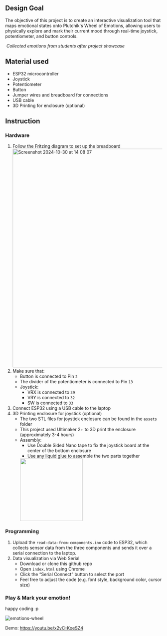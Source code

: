 ## Design Goal

The objective of this project is to create an interactive visualization tool that maps emotional states onto Plutchik's Wheel of Emotions, allowing users to physically explore and mark their current mood through real-time joystick, potentiometer, and button controls. 

<p>
    <img src="https://github.com/user-attachments/assets/efc85615-8da4-4641-ba01-e53c47323840" alt>
    <em>Collected emotions from students after project showcase</em>
</p>


## Material used

- ESP32 microcontroller
- Joystick
- Potentiometer
- Button
- Jumper wires and breadboard for connections
- USB cable
- 3D Printing for enclosure (optional)

## Instruction

### Hardware

1. Follow the Fritzing diagram to set up the breadboard
    <img width="700" alt="Screenshot 2024-10-30 at 14 08 07" src="https://github.com/user-attachments/assets/2d641523-0882-4518-a493-06842163a7c0">
2. Make sure that:
    - Button is connected to Pin `2`
    - The divider of the potentiometer is connected to Pin `13`
    - Joystick:
        - VRX is connected to `39`
        - VRY is connected to `32`
        - SW is connected to `33`
3. Connect ESP32 using a USB cable to the laptop
4. 3D Printing enclosure for joystick (optional)
    - The two STL files for joystick enclosure can be found in the `assets` folder
    - This project used Ultimaker 2+ to 3D print the enclosure (approximately 3-4 hours)
    - Assembly:
        - Use Double Sided Nano tape to fix the joystick board at the center of the bottom enclosure
        - Use any liquid glue to assemble the two parts together
      <img src="https://github.com/user-attachments/assets/3b8632d4-eaf2-403a-9ce3-af01408d5b4e" width="200">

### Programming

1. Upload the `read-data-from-components.ino` code to ESP32, which collects sensor data from the three components and sends it over a serial connection to the laptop.
2. Data visualization via Web Serial
    - Download or clone this github repo
    - Open `index.html` using Chrome
    - Click the “Serial Connect” button to select the port
    - Feel free to adjust the code (e.g. font style, background color, cursor size)

### Play & Mark your emotion!

happy coding :p

![emotions-wheel](https://github.com/user-attachments/assets/6ab929c9-4abf-4073-986c-f9f70166b444)

Demo: https://youtu.be/x2vC-KoeSZ4
